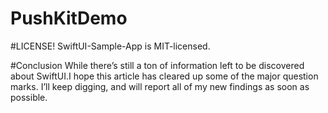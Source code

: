 # PushKitDemo

#LICENSE!
SwiftUI-Sample-App is MIT-licensed.

#Conclusion
While there’s still a ton of information left to be discovered about SwiftUI.I hope this article has cleared up some of the major question marks. I’ll keep digging, and will report all of my new findings as soon as possible.
